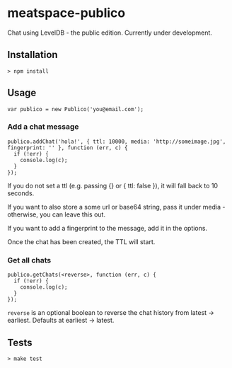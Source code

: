 # meatspace-publico

Chat using LevelDB - the public edition. Currently under development.

## Installation

    > npm install

## Usage

    var publico = new Publico('you@email.com');

### Add a chat message

    publico.addChat('hola!', { ttl: 10000, media: 'http://someimage.jpg', fingerprint: '' }, function (err, c) {
      if (!err) {
        console.log(c);
      }
    });

If you do not set a ttl (e.g. passing {} or { ttl: false }), it will fall back to 10 seconds.

If you want to also store a some url or base64 string, pass it under media - otherwise, you can leave this out.

If you want to add a fingerprint to the message, add it in the options.

Once the chat has been created, the TTL will start.

### Get all chats

    publico.getChats(<reverse>, function (err, c) {
      if (!err) {
        console.log(c);
      }
    });

`reverse` is an optional boolean to reverse the chat history from latest -> earliest. Defaults at earliest -> latest.

## Tests

    > make test
